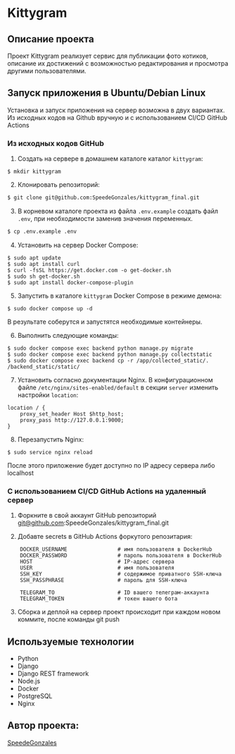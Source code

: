 #  Kittygram

## Описание проекта

Проект Kittygram реализует сервис для публикации фото котиков, описание их достижений с возможностью редактирования и просмотра другими пользователями.

## Запуск приложения в Ubuntu/Debian Linux

Установка и запуск приложения на сервер возможна в двух вариантах. Из исходных кодов на Github вручную и c использованием CI/CD GitHub Actions

### Из исходных кодов GitHub

1. Создать на сервере в домашнем каталоге каталог `kittygram`:

```
$ mkdir kittygram
```

2. Клонировать репозиторий:

```bash 
$ git clone git@github.com:SpeedeGonzales/kittygram_final.git
```

3. В корневом каталоге проекта из файла `.env.example` создать файл `.env`, при необходимости заменив значения переменных.

```bash 
$ cp .env.example .env
```

4. Установить на сервер Docker Compose:

```
$ sudo apt update
$ sudo apt install curl
$ curl -fsSL https://get.docker.com -o get-docker.sh
$ sudo sh get-docker.sh
$ sudo apt install docker-compose-plugin
```

5. Запустить в каталоге `kittygram` Docker Compose в режиме демона:
```
$ sudo docker compose up -d
```
В результате соберутся и запустятся необходимые контейнеры.

6. Выполнить следующие команды:
```
$ sudo docker compose exec backend python manage.py migrate
$ sudo docker compose exec backend python manage.py collectstatic
$ sudo docker compose exec backend cp -r /app/collected_static/. /backend_static/static/
```

7. Установить согласно документации Nginx. В конфигурационном файле `/etc/nginx/sites-enabled/default` в секции `server` изменить настройки `location`:

```
location / {
    proxy_set_header Host $http_host;
    proxy_pass http://127.0.0.1:9000;
}
```

8. Перезапустить Nginx:

```
$ sudo service nginx reload
```
После этого приложение будет доступно по IP адресу сервера либо localhost

### C использованием CI/CD GitHub Actions на удаленный сервер

1. Форкните в свой аккаунт GitHub репозиторий git@github.com:SpeedeGonzales/kittygram_final.git

2. Добавте secrets в  GitHub Actions форкутого репозитария:

```
    DOCKER_USERNAME                # имя пользователя в DockerHub
    DOCKER_PASSWORD                # пароль пользователя в DockerHub
    HOST                           # IP-адрес сервера
    USER                           # имя пользователя
    SSH_KEY                        # содержимое приватного SSH-ключа
    SSH_PASSPHRASE                 # пароль для SSH-ключа

    TELEGRAM_TO                    # ID вашего телеграм-аккаунта
    TELEGRAM_TOKEN                 # токен вашего бота
```
3. Сборка и деплой на сервер проект происходит при каждом новом коммите, после команды git push

## Используемые технологии

- Python
- Django
- Django REST framework
- Node.js
- Docker
- PostgreSQL
- Nginx

## Автор проекта:
[SpeedeGonzales](https://github.com/SpeedeGonzales)

